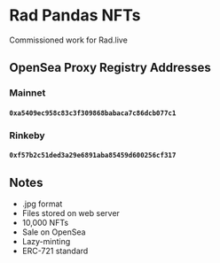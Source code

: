 # Rad Pandas NFTs
Commissioned work for Rad.live

## OpenSea Proxy Registry Addresses
### Mainnet
#### `0xa5409ec958c83c3f309868babaca7c86dcb077c1`
### Rinkeby
#### `0xf57b2c51ded3a29e6891aba85459d600256cf317`

## Notes
- .jpg format
- Files stored on web server
- 10,000 NFTs
- Sale on OpenSea
- Lazy-minting
- ERC-721 standard
